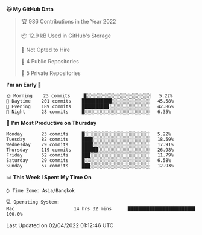 <!--START_SECTION:waka-->
**🐱 My GitHub Data** 

> 🏆 986 Contributions in the Year 2022
 > 
> 📦 12.9 kB Used in GitHub's Storage 
 > 
> 🚫 Not Opted to Hire
 > 
> 📜 4 Public Repositories 
 > 
> 🔑 5 Private Repositories  
 > 
**I'm an Early 🐤** 

```text
🌞 Morning    23 commits     █░░░░░░░░░░░░░░░░░░░░░░░░   5.22% 
🌆 Daytime    201 commits    ███████████░░░░░░░░░░░░░░   45.58% 
🌃 Evening    189 commits    ██████████░░░░░░░░░░░░░░░   42.86% 
🌙 Night      28 commits     █░░░░░░░░░░░░░░░░░░░░░░░░   6.35%

```
📅 **I'm Most Productive on Thursday** 

```text
Monday       23 commits     █░░░░░░░░░░░░░░░░░░░░░░░░   5.22% 
Tuesday      82 commits     ████░░░░░░░░░░░░░░░░░░░░░   18.59% 
Wednesday    79 commits     ████░░░░░░░░░░░░░░░░░░░░░   17.91% 
Thursday     119 commits    ██████░░░░░░░░░░░░░░░░░░░   26.98% 
Friday       52 commits     ███░░░░░░░░░░░░░░░░░░░░░░   11.79% 
Saturday     29 commits     █░░░░░░░░░░░░░░░░░░░░░░░░   6.58% 
Sunday       57 commits     ███░░░░░░░░░░░░░░░░░░░░░░   12.93%

```


📊 **This Week I Spent My Time On** 

```text
⌚︎ Time Zone: Asia/Bangkok

💻 Operating System: 
Mac                      14 hrs 32 mins      █████████████████████████   100.0%

```


 Last Updated on 02/04/2022 01:12:46 UTC
<!--END_SECTION:waka-->